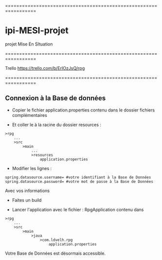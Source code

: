 =================================================================

# ipi-MESI-projet
projet Mise En SItuation

=================================================================

Trello
https://trello.com/b/ErIOzJsQ/rpg

=================================================================

## Connexion à la Base de données

* Copier le fichier application.properties contenu dans le dossier fichiers complémentaires

* Et coller le à la racine du dossier resources :
```
>rpg
    ...
    >src
        >main
            ...
            >resources
                application.properties
```

* Modifier les lignes :
```
spring.datasource.username= #votre identifiant à la Base de Données
spring.datasource.password= #votre mot de passe à la Base de Données
```
Avec vos informations

* Faites un build 

* Lancer l'application avec le fichier : RpgApplication
contenu dans 
```
>rpg
    ...
    >src
        >main
            >java
                >com.ldvelh.rpg
                    application.properties
```

Votre Base de Données est désormais accessible.